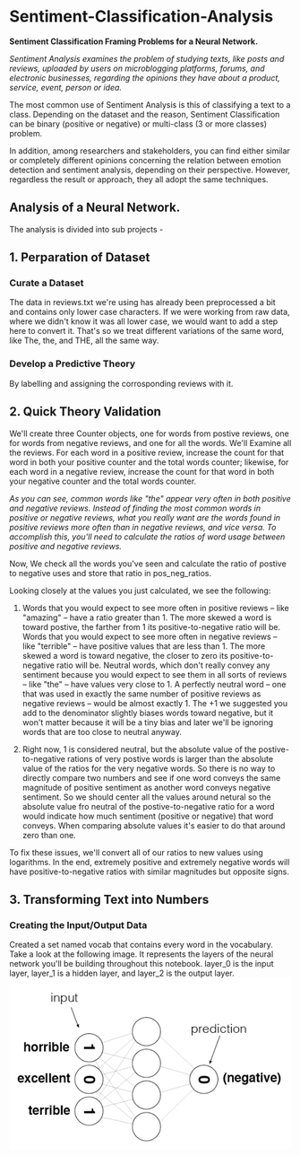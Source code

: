 # Sentiment-Classification-Analysis
**Sentiment Classification Framing Problems for a Neural Network.**

_Sentiment Analysis examines the problem of studying texts, like posts and reviews, uploaded by users on microblogging platforms, forums, and electronic businesses, regarding the opinions they have about a product, service, event, person or idea._

The most common use of Sentiment Analysis is this of classifying a text to a class. Depending on the dataset and the reason, Sentiment Classification can be binary (positive or negative) or multi-class (3 or more classes) problem.

In addition, among researchers and stakeholders, you can find either similar or completely different opinions concerning the relation between emotion detection and sentiment analysis, depending on their perspective. However, regardless the result or approach, they all adopt the same techniques.

## Analysis of a Neural Network.

The analysis is divided into sub projects -

## 1. Perparation of Dataset
### Curate a Dataset

The data in reviews.txt we're using has already been preprocessed a bit and contains only lower case characters. If we were working from raw data, where we didn't know it was all lower case, we would want to add a step here to convert it. That's so we treat different variations of the same word, like The, the, and THE, all the same way.

### Develop a Predictive Theory

By labelling and assigning the corrosponding reviews with it.

## 2. Quick Theory Validation

We'll create three Counter objects, one for words from postive reviews, one for words from negative reviews, and one for all the words. We'll Examine all the reviews. For each word in a positive review, increase the count for that word in both your positive counter and the total words counter; likewise, for each word in a negative review, increase the count for that word in both your negative counter and the total words counter.

_As you can see, common words like "the" appear very often in both positive and negative reviews. Instead of finding the most common words in positive or negative reviews, what you really want are the words found in positive reviews more often than in negative reviews, and vice versa. To accomplish this, you'll need to calculate the ratios of word usage between positive and negative reviews._

 Now,
 We check all the words you've seen and calculate the ratio of postive to negative uses and store that ratio in pos_neg_ratios.
 
 

Looking closely at the values you just calculated, we see the following:

1. Words that you would expect to see more often in positive reviews – like "amazing" – have a ratio greater than 1. The more skewed a word is toward postive, the farther from 1 its positive-to-negative ratio will be.
    Words that you would expect to see more often in negative reviews – like "terrible" – have positive values that are less than 1. The more skewed a word is toward negative, the closer to zero its positive-to-negative ratio will be.
    Neutral words, which don't really convey any sentiment because you would expect to see them in all sorts of reviews – like "the" – have values very close to 1. A perfectly neutral word – one that was used in exactly the same number of positive reviews as negative reviews – would be almost exactly 1. The +1 we suggested you add to the denominator slightly biases words toward negative, but it won't matter because it will be a tiny bias and later we'll be ignoring words that are too close to neutral anyway.

2. Right now, 1 is considered neutral, but the absolute value of the postive-to-negative rations of very postive words is larger than the absolute value of the ratios for the very negative words. So there is no way to directly compare two numbers and see if one word conveys the same magnitude of positive sentiment as another word conveys negative sentiment. So we should center all the values around netural so the absolute value fro neutral of the postive-to-negative ratio for a word would indicate how much sentiment (positive or negative) that word conveys.
    When comparing absolute values it's easier to do that around zero than one.

To fix these issues, we'll convert all of our ratios to new values using logarithms.
In the end, extremely positive and extremely negative words will have positive-to-negative ratios with similar magnitudes but opposite signs.

## 3. Transforming Text into Numbers

### Creating the Input/Output Data
Created a set named vocab that contains every word in the vocabulary.
Take a look at the following image. It represents the layers of the neural network you'll be building throughout this notebook. layer_0 is the input layer, layer_1 is a hidden layer, and layer_2 is the output layer.
![IMG1](https://github.com/Ratna04priya/Sentiment-Classification-Analysis/blob/master/sentiment_network.png)
 
 
 
 
 
